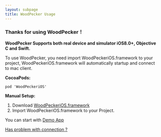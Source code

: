 ```yaml
---
layout: subpage
title: WoodPecker Usage
---
```



<h3 class="index-h3">Thanks for using WoodPecker！</h3>

**WoodPecker Supports both real device and simulator iOS8.0+, Objective C and Swift.**

To use WoodPecker, you need import WoodPeckeriOS.framework to your project, WoodPeckeriOS.framework will automatically startup and connect to mac client. 

**CocoaPods:**

```
pod 'WoodPeckeriOS'
```

**Manual Setup:**

1. Download <a href="/assets/framework/WoodPeckeriOS.framework.zip">WoodPeckeriOS.framework</a>
2. Import WoodPeckeriOS.framework to your Project.


You can start with <a href="https://github.com/github-xiaogang/woodpecker-demo">Demo App</a>

<a href="/connection.html">Has problem with connection ?</a>
